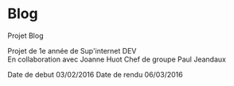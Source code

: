 # Blog
Projet Blog

Projet de 1e année de Sup'internet DEV
<br>En collaboration avec Joanne Huot
Chef de groupe Paul Jeandaux

Date de debut 03/02/2016
Date de rendu 06/03/2016
